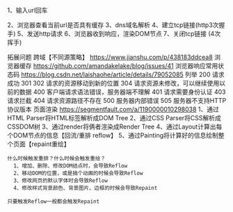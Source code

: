1、输入url回车

2、浏览器查看当前url是否具有缓存
3、dns域名解析
4、建立tcp链接(http3次握手)
5、发送http请求
6、浏览器收到响应，渲染DOM节点
7、关闭tcp链接 (4次挥手)


拓展问题
 跨域【不同源策略】
	https://www.jianshu.com/p/438183ddcea8
 浏览器缓存
	https://github.com/amandakelake/blog/issues/41
 浏览器响应常用状态码
	https://blog.csdn.net/laishaohe/article/details/79052085
	列举
	  200 请求成功
	  301 302 请求的资源移动到新的位置
	  304 请求资源未修改，可以继续使用以前的数据
	  400 客户端请求语法错误，服务器端不理解
	  401 请求需要身份认证
	  403 请求拦截
	  404 请求资源路径不存在
	  500 服务器内部错误
	  505 服务器不支持HTTP协议版本
 页面渲染
	https://segmentfault.com/a/1190000010298038
	1、通过HTML Parser将HTML标签解析成DOM Tree
	2、通过CSS Parser将CSS解析成CSSDOM树
	3、通过render将俩者渲染成Render Tree
	4、通过Layout计算出每个DOM节点的信息【回流/重排 reflow】
	5、通过Painting将计算好的信息绘制整个页面【repaint重绘】

	什么时候触发重排？什么时候会触发重绘？
	  1、增加、删除、修改DOM结点时，会导致Reflow
	  2、移动DOM的位置，或是搞个动画的时候会导致Reflow
	  3、修改网页的默认字体时会导致Reflow
	  4、修改样式背景颜色、背景图片、边框的时候会导致Repaint

	只要触发Reflow一般都会触发Repaint
	

